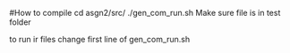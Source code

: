 #How to compile
cd asgn2/src/
./gen_com_run.sh <filename>
Make sure file is in test folder

to run ir files change first line of gen_com_run.sh
